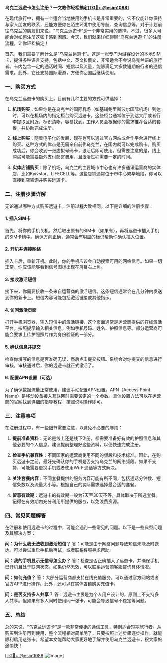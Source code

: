 **乌克兰远遊卡怎么注册？一文教你轻松搞定[[TG💪+ @esim1088](https://t.me/s/esim1088)]**

在现代旅行中，拥有一个适合当地使用的手机卡是非常重要的，它不仅能让你保持与家人朋友的联系，还能方便你在陌生环境中使用导航、查询信息等。对于计划前往乌克兰的朋友们来说，“乌克兰远遊卡”是一个非常实用的选择。不过，很多人可能会对如何注册这张卡感到困惑。今天，我们就来详细聊聊“乌克兰远遊卡”的注册流程，让你轻松搞定！

首先，我们需要了解什么是“乌克兰远遊卡”。这是一张专门为游客设计的本地SIM卡，提供多种语言支持，包括中文、英文和俄文，非常适合不会说乌克兰语的旅行者。卡内包含一定的通话时间、短信以及流量，能够满足大多数短期旅行者的通信需求。此外，它还支持国际漫游，方便你回国后继续使用。

### 一、购买方式

在乌克兰远遊卡的购买上，目前有几种主要的方式可供选择：

1. **机场购买**：如果你是在乌克兰的国际机场（如基辅鲍里斯波尔国际机场）到达时，可以在机场内的指定柜台购买远遊卡。这些柜台通常位于到达大厅或者行李提取区附近，标识清晰，容易找到。工作人员会根据你的需求推荐合适的套餐，并协助完成注册。

2. **线上购买**：随着电子化的发展，现在也可以通过官方网站或合作平台进行线上购买。这种方式的优点是无需亲自前往乌克兰，在国内就可以完成购卡。购买成功后，你会收到一张虚拟号码卡，激活后即可使用。但需要注意的是，线上购买可能需要额外支付邮寄费用，且激活过程需要一定的时间。

3. **实体店铺购买**：除了机场，乌克兰的主要城市中心也有许多通讯运营商的实体店，比如Kyivstar、LIFECELL等。这些店铺通常位于市中心繁华地段，你可以直接到店咨询并购买远遊卡。

### 二、注册步骤详解

无论通过哪种方式购买远遊卡，注册过程大致相同。以下是详细的注册步骤：

#### 1. 插入SIM卡

首先，将你的手机关机，然后取出原有的SIM卡（如果有），再将远遊卡插入手机的SIM卡槽中。确保方向正确，通常会有明显的标识帮助你确认插入位置。

#### 2. 开机并连接网络

插入卡后，重新开机。此时，你的手机应该会自动搜索可用的网络信号。如果一切正常，你应该能够看到信号图标出现在屏幕右上角。

#### 3. 接收激活短信

接下来，你需要接收一条来自运营商的激活短信。这条短信通常会在几分钟内发送到你的新卡上。短信内容可能包括激活链接或其他指示。

#### 4. 访问激活页面

打开手机浏览器，输入短信中的激活链接。这个页面通常是运营商提供的在线激活平台。按照提示输入相关信息，例如手机号码、姓名、护照信息等。部分运营商可能会要求上传护照照片作为身份验证的一部分。

#### 5. 确认信息并提交

检查你填写的信息是否准确无误，然后点击提交按钮。系统会对你提交的信息进行审核，审核通过后，你的远遊卡就正式激活了。

#### 6. 配置APN设置（可选）

为了确保数据流量正常使用，建议手动配置APN设置。APN（Access Point Name）是移动设备接入互联网时需要设定的一个参数。具体设置方法可以在运营商的官网找到详细的指导教程，按照说明操作即可。

### 三、注意事项

在注册过程中，有一些细节需要注意，以避免不必要的麻烦：

1. **提前准备资料**：无论是线上还是线下注册，都需要准备好有效的护照信息和其他必要的个人信息。建议提前整理好这些资料，以便快速完成注册。

2. **检查手机兼容性**：不同国家的运营商使用不同的频段和技术标准。因此，在购买远遊卡之前，最好先确认你的手机是否支持乌克兰的网络频段。如果不支持，可能需要更换手机或者使用Wi-Fi通话等方式解决。

3. **关注套餐内容**：不同套餐提供的服务内容可能有所不同，包括通话分钟数、短信条数以及流量大小等。根据自己的实际需求选择最合适的套餐。

4. **留意有效期**：远遊卡的有效期一般为7天至30天不等，具体取决于所选套餐。记得在有效期内充分利用所提供的服务，以免浪费资源。

### 四、常见问题解答

在注册和使用远遊卡的过程中，可能会遇到一些常见的问题。以下是一些典型问题及其解决方案：

**问：为什么我无法收到激活短信？**
答：可能是由于网络问题导致短信未能及时送达。可以尝试重启手机后再试，或者联系客服寻求帮助。

**问：我的手机显示无信号怎么办？**
答：检查是否正确插入了远遊卡，并确保手机已开机且处于联网状态。如果仍然无效，可以联系运营商客服咨询具体情况。

**问：如何充值？**
答：大部分运营商都支持在线充值服务，可以通过官方网站或者官方APP进行操作。此外，还可以在实体店铺购买充值卡。

**问：是否支持多人共享？**
答：远遊卡主要是为个人用户设计的，原则上不支持多人共享。但如果有多人同时使用同一张卡，可能会导致信号不稳定等问题。

### 五、总结

总的来说，“乌克兰远遊卡”是一款非常便捷的通信工具，特别适合短期旅行者。从购买到注册再到使用，整个流程相对简单明了，只要按照上述步骤逐步操作，就能顺利启用这张卡。希望本文能帮助大家更好地了解并使用乌克兰远遊卡，祝大家旅途愉快！

[[TG💪+ @esim1088](https://t.me/s/esim1088) ![Image](https://i.postimg.cc/4NQfJmqS/Snipaste-2025-05-13-00-14-12.png)]